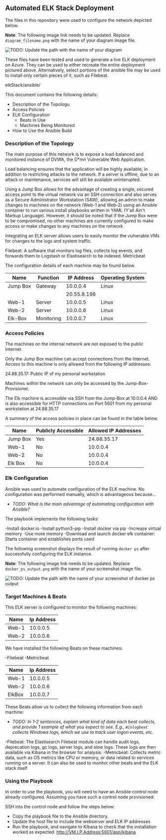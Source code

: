 ## Automated ELK Stack Deployment

The files in this repository were used to configure the network depicted below.

**Note**: The following image link needs to be updated. Replace `diagram_filename.png` with the name of your diagram image file.  

![TODO: Update the path with the name of your diagram](Images/diagram_filename.png)

These files have been tested and used to generate a live ELK deployment on Azure. They can be used to either recreate the entire deployment pictured above. Alternatively, select portions of the ansible file may be used to install only certain pieces of it, such as Filebeat.

  elkStack/ansible/

This document contains the following details:
- Description of the Topologu
- Access Policies
- ELK Configuration
  - Beats in Use
  - Machines Being Monitored
- How to Use the Ansible Build


### Description of the Topology

The main purpose of this network is to expose a load-balanced and monitored instance of DVWA, the D*mn Vulnerable Web Application.

Load balancing ensures that the application will be highly available, in addition to restricting attacks to the network.
If a server is offline, due to an attack or maintenance, services will still be available uninterupted. 

Using a Jump Box allows for the advantage of creating a single, secured access point to the virtual network via an SSH connection and also serves as a Secure Administrator Workstation (SAW), allowing an admin to make changes to machines on the network (Web-1 and Web-2) using an Ansible container to run various install playbooks written in YAML (Y'all Ain't Markup Language). However, it should be noted that if the Jump Box were to be compromised, no other machines are currently configured to make access or make changes to any machines on the network.

Integrating an ELK server allows users to easily monitor the vulnerable VMs for changes to the logs and system traffic.

Filebeat: A software that monitors log files, collects log events, and forwards them to Logstash or Elastisearch to be indexed.
Metricbeat

The configuration details of each machine may be found below.


| Name     | Function  | IP Address | Operating System |
|----------|---------- |------------|------------------|
| Jump Box | Gateway   |    10.0.0.4| Linux            |
|          |           | 20.55.8.198|                  |
| Web-1    | Server    |    10.0.0.5| Linux            |
| Web-2    | Server    |    10.0.0.6| Linux            |
| Elk-Box  | Monitoring|    10.0.0.7| Linux            |
### Access Policies

The machines on the internal network are not exposed to the public Internet. 

Only the Jump Box machine can accept connections from the Internet. Access to this machine is only allowed from the following IP addresses:

24.88.35.17: Public IP of my personal workstation

Machines within the network can only be accessed by the Jump-Box-Provisioner.

The Elk machine is accessible via SSH from the Jump-Box at 10.0.0.4 AND is also accessible for HTTP connections on Port 5601 from my personal workstation at 24.88.35.17

A summary of the access policies in place can be found in the table below.

| Name     | Publicly Accessible | Allowed IP Addresses    |
|----------|---------------------|-------------------------|
| Jump Box | Yes                 | 24.88.35.17             |
| Web-1    | No                  | 10.0.0.4                |
| Web-2    | No                  | 10.0.0.4                |
| Elk Box  | No                  | 10.0.0.4|    24.88.35.17|

### Elk Configuration

Ansible was used to automate configuration of the ELK machine. No configuration was performed manually, which is advantageous because...
- _TODO: What is the main advantage of automating configuration with Ansible?_

The playbook implements the following tasks:

-Install docker.io
-Install python3-pip
-Install docker via pip
-Increase virtual memory
-Use more memory
-Download and launch docker elk container: Starts container and establishes ports used

The following screenshot displays the result of running `docker ps` after successfully configuring the ELK instance.

**Note**: The following image link needs to be updated. Replace `docker_ps_output.png` with the name of your screenshot image file.  


![TODO: Update the path with the name of your screenshot of docker ps output](Images/docker_ps_output.png)

### Target Machines & Beats
This ELK server is configured to monitor the following machines:

|Name  |Ip Address  |
|------|------------|
|Web-1 |    10.0.0.5|
|Web-2 |    10.0.0.6|

We have installed the following Beats on these machines:

-Filebeat
-Metricbeat

|Name  |Ip Address  |
|------|------------|
|Web-1 |    10.0.0.5|
|Web-2 |    10.0.0.6|
|ElkBox|    10.0.0.7|

These Beats allow us to collect the following information from each machine:
- _TODO: In 1-2 sentences, explain what kind of data each beat collects, and provide 1 example of what you expect to see. E.g., `Winlogbeat` collects Windows logs, which we use to track user logon events, etc._

-Filebeat: The Elastisearch Filebeat module can handle audit logs, deprecation logs, gc logs, server logs, and slow logs. These logs are then available via Kibana in the browser for analysis.
-Metricbeat: Collects metric data, such as OS metrics like CPU or memory, or data related to services running on a server. It can also be used to monitor other beats and the ELK stack itself

### Using the Playbook
In order to use the playbook, you will need to have an Ansible control node already configured. Assuming you have such a control node provisioned: 

SSH into the control node and follow the steps below:
- Copy the playbook file to the Ansible directory.
- Update the host file to include the webserver and ELK IP addresses
- Run the playbook, and navigate to Kibana to check that the installation worked as expected. http://VM.I.P.Address:5601/app/kibana
